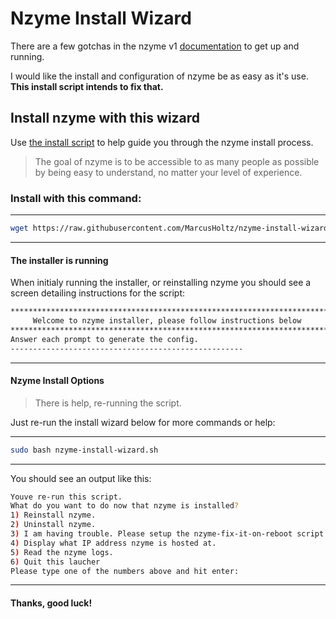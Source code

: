 # Nzyme Install Wizard

There are a few gotchas in the nzyme v1 [documentation](https://v1.nzyme.org/docs/intro) to get up and running. 

I would like the install and configuration of nzyme be as easy as it's use. **This install script intends to fix that.**


## Install nzyme with this wizard

Use [the install script](./nzyme-install-wizard.sh) to help guide you through the nzyme install process.

> The goal of nzyme is to be accessible to as many people as possible by being easy to understand, no matter your level of experience.


### Install with this command:

* * *

```bash
wget https://raw.githubusercontent.com/MarcusHoltz/nzyme-install-wizard/main/nzyme-install-wizard.sh; chmod +x nzyme-install-wizard.sh; sudo bash nzyme-install-wizard.sh
```

* * *


#### The installer is running

When initialy running the installer, or reinstalling nzyme you should see a screen detailing instructions for the script:

```bash
**************************************************************************
     Welcome to nzyme installer, please follow instructions below
**************************************************************************
Answer each prompt to generate the config.
----------------------------------------------------
```

* * *


#### Nzyme Install Options

> There is help, re-running the script. 

Just re-run the install wizard below for more commands or help:


* * *

```bash
sudo bash nzyme-install-wizard.sh
```

* * *


You should see an output like this:

```bash
Youve re-run this script.
What do you want to do now that nzyme is installed?
1) Reinstall nzyme.
2) Uninstall nzyme.
3) I am having trouble. Please setup the nzyme-fix-it-on-reboot script.
4) Display what IP address nzyme is hosted at.
5) Read the nzyme logs.
6) Quit this laucher
Please type one of the numbers above and hit enter:
```

* * *

#### Thanks, good luck!
